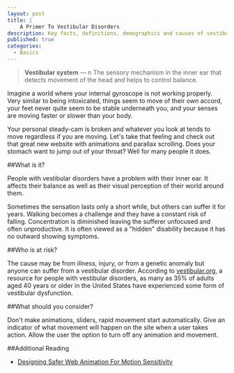 ```yaml
---
layout: post
title: |
    A Primer To Vestibular Disorders
description: Key facts, definitions, demographics and causes of vestibular disorders.
published: true
categories:
  - Basics
---
```

>**Vestibular system** — n
>The sensory mechanism in the inner ear that detects movement of the head and helps to control balance.

Imagine a world where your internal gyroscope is not working properly. Very similar to being intoxicated, things seem to move of their own accord, your feet never quite seem to be stable underneath you, and your senses are moving faster or slower than your body.

Your personal steady-cam is broken and whatever you look at tends to move regardless if you are moving. Let's take that feeling and check out that great new website with animations and parallax scrolling. Does your stomach want to jump out of your throat? Well for many people it does.

##What is it?

People with vestibular disorders have a problem with their inner ear. It affects their balance as well as their visual perception of their world around them.

Sometimes the sensation lasts only a short while, but others can suffer it for years. Walking becomes a challenge and they have a constant risk of falling. Concentration is diminished leaving the sufferer unfocused and often unproductive. It is often viewed as a "hidden" disability because it has no outward showing symptoms.

##Who is at risk?

The cause may be from illness, injury, or from a genetic anomaly but anyone can suffer from a vestibular disorder. According to [vestibular.org](http://vestibular.org/understanding-vestibular-disorder), a resource for people with vestibular disorders, as many as 35% of adults aged 40 years or older in the United States have experienced some form of vestibular dysfunction.

##What should you consider?

Don't make animations, sliders, rapid movement start automatically. Give an indicator of what movement will happen on the site when a user takes action. Allow the user the option to turn off any animation and movement.

##Additional Reading
- [Designing Safer Web Animation For Motion Sensitivity](http://alistapart.com/article/designing-safer-web-animation-for-motion-sensitivity)
